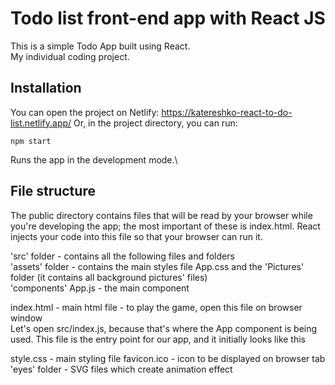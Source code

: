 # Todo list front-end app with React JS  

This is a simple Todo App built using React.  
My individual coding project.

## Installation

You can open the project on Netlify: https://katereshko-react-to-do-list.netlify.app/
Or, in the project directory, you can run:  

`npm start`  

Runs the app in the development mode.\  

## File structure  

The public directory contains files that will be read by your browser while you're developing the app; the most important of these is index.html. React injects your code into this file so that your browser can run it. 

'src' folder - contains all the following files and folders   
'assets' folder - contains the main styles file App.css and the 'Pictures' folder (it contains all background pictures' files)  
'components'
App.js - the main component

index.html - main html file - to play the game, open this file on browser window  
Let's open src/index.js, because that's where the App component is being used. This file is the entry point for our app, and it initially looks like this

style.css - main styling file
favicon.ico - icon to be displayed on browser tab
'eyes' folder - SVG files which create animation effect


